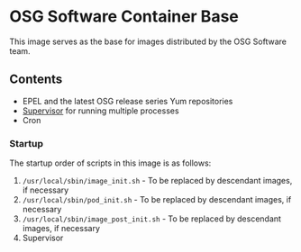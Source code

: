 OSG Software Container Base
===========================

This image serves as the base for images distributed by the OSG Software team.

Contents
--------

- EPEL and the latest OSG release series Yum repositories
- [Supervisor](http://supervisord.org/) for running multiple processes
- Cron

### Startup ###

The startup order of scripts in this image is as follows:

1. `/usr/local/sbin/image_init.sh` - To be replaced by descendant images, if necessary
1. `/usr/local/sbin/pod_init.sh` - To be replaced by descendant images, if necessary
1. `/usr/local/sbin/image_post_init.sh` - To be replaced by descendant images, if necessary
1. Supervisor
